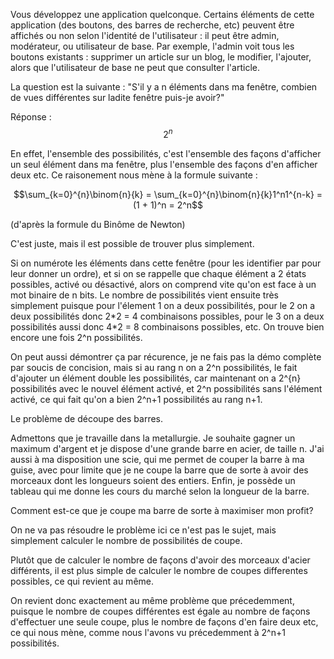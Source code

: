 Vous développez une application quelconque. Certains éléments de cette application (des boutons, des barres de recherche, etc) peuvent être affichés ou non selon l'identité de l'utilisateur : il peut être admin, modérateur, ou utilisateur de base. Par exemple, l'admin voit tous les boutons existants : supprimer un article sur un blog, le modifier, l'ajouter, alors que l'utilisateur de base ne peut que consulter l'article.

La question est la suivante : "S'il y a n éléments dans ma fenêtre, combien de vues différentes sur ladite fenêtre puis-je avoir?"

Réponse : $$2^n$$

En effet, l'ensemble des possibilités, c'est l'ensemble des façons d'afficher un seul élément dans ma fenêtre, plus l'ensemble des façons d'en afficher deux etc. Ce raisonement nous mène à la formule suivante :  

$$\sum_{k=0}^{n}\binom{n}{k} = \sum_{k=0}^{n}\binom{n}{k}1^n1^{n-k} = (1 + 1)^n = 2^n$$

(d'après la formule du Binôme de Newton)

C'est juste, mais il est possible de trouver plus simplement.

Si on numérote les éléments dans cette fenêtre (pour les identifier par pour leur donner un ordre), et si on se rappelle que chaque élément a 2 états possibles, activé ou désactivé, alors on comprend vite qu'on est face à un mot binaire de n bits. Le nombre de possibilités vient ensuite très simplement puisque pour l'élement 1 on a deux possibilités, pour le 2 on a deux possibilités donc 2\*2 = 4 combinaisons possibles, pour le 3 on a deux possibilités aussi donc 4\*2 = 8 combinaisons possibles, etc. On trouve bien encore une fois 2^n possibilités.

On peut aussi démontrer ça par récurence, je ne fais pas la démo complète par soucis de concision, mais si au rang n on a 2^n possibilités, le fait d'ajouter un élément double les possibilités, car maintenant on a 2^{n} possibilités avec le nouvel élément activé, et 2^n possibilités sans l'élément activé, ce qui fait qu'on a bien 2^n+1 possibilités au rang n+1.

Le problème de découpe des barres.

Admettons que je travaille dans la metallurgie. Je souhaite gagner un maximum d'argent et je dispose d'une grande barre en acier, de taille n. J'ai aussi à ma disposition une scie, qui me permet de couper la barre à ma guise, avec pour limite que je ne coupe la barre que de sorte à avoir des morceaux dont les longueurs soient des entiers. Enfin, je possède un tableau qui me donne les cours du marché selon la longueur de la barre.

Comment est-ce que je coupe ma barre de sorte à maximiser mon profit?

On ne va pas résoudre le problème ici ce n'est pas le sujet, mais simplement calculer le nombre de possibilités de coupe.

Plutôt que de calculer le nombre de façons d'avoir des morceaux d'acier différents, il est plus simple de calculer le nombre de coupes differentes possibles, ce qui revient au même.

On revient donc exactement au même problème que précedemment, puisque le nombre de coupes différentes est égale au nombre de façons d'effectuer une seule coupe, plus le nombre de façons d'en faire deux etc, ce qui nous mène, comme nous l'avons vu précedemment à 2^n+1 possibilités.





